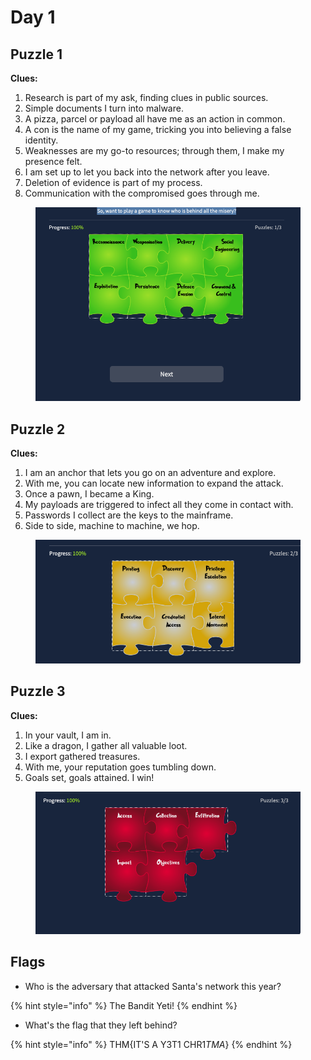 # Day 1

## Puzzle 1

**Clues:**

1. Research is part of my ask, finding clues in public sources.
2. Simple documents I turn into malware.
3. A pizza, parcel or payload all have me as an action in common.
4. A con is the name of my game, tricking you into believing a false identity.
5. Weaknesses are my go-to resources; through them, I make my presence felt.
6. I am set up to let you back into the network after you leave.
7. Deletion of evidence is part of my process.
8. Communication with the compromised goes through me.

<figure><img src="../../.gitbook/assets/image (2) (1).png" alt=""><figcaption></figcaption></figure>

## Puzzle 2

**Clues:**

1. I am an anchor that lets you go on an adventure and explore.
2. With me, you can locate new information to expand the attack.
3. Once a pawn, I became a King.
4. My payloads are triggered to infect all they come in contact with.
5. Passwords I collect are the keys to the mainframe.
6. Side to side, machine to machine, we hop.

<figure><img src="../../.gitbook/assets/image (3) (1).png" alt=""><figcaption></figcaption></figure>

## Puzzle 3

**Clues:**

1. In your vault, I am in.
2. Like a dragon, I gather all valuable loot.
3. I export gathered treasures.
4. With me, your reputation goes tumbling down.
5. Goals set, goals attained. I win!

<figure><img src="../../.gitbook/assets/image (1) (1) (2).png" alt=""><figcaption></figcaption></figure>

## Flags

* Who is the adversary that attacked Santa's network this year?

{% hint style="info" %}
The Bandit Yeti!
{% endhint %}

* What's the flag that they left behind?

{% hint style="info" %}
THM{IT'S A Y3T1 CHR1$TMA$}
{% endhint %}
